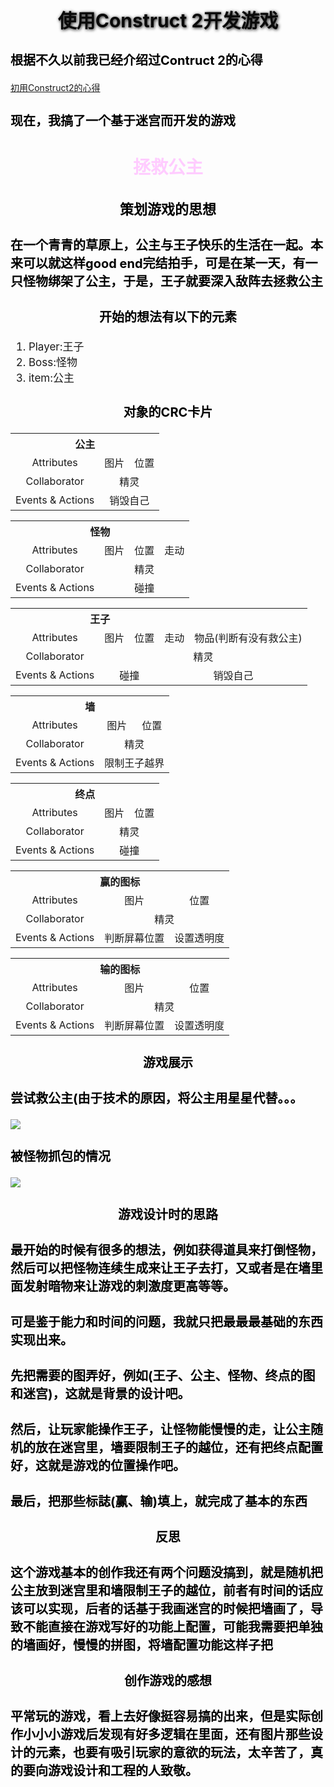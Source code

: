 <style>
@-webkit-keyframes h2{
    0% {color:black;text-shadow:1px 1px 5px black;}
    50% {color:#EEEEEE;text-shadow:none;}
    100% {color:black;text-shadow:1px 1px 5px black;}
}
@keyframes h2{
    0% {color:black;text-shadow:1px 1px 5px black;}
    50% {color:#EEEEEE;text-shadow:none;}
    100% {color:black;text-shadow:1px 1px 5px black;}
}
#anime {
    -webkit-animation-iteration-count:infinite;
    -webkit-animation-duration: 4s;
    -webkit-animation-name:h2;
    animation-duration:4s;
    animation-iteration-count:infinite;
    animation-name:h2;
}
.hello {
    font-size:20px;
    color:black;
}
.hello2{
    font-size:20px;
    color:black;
    text-align:center;
}
.title{
    font-size:28px;
    color:#FFCCFF;
    text-align:center;
}
</style>

<h2 id="anime" style="text-align:center;font-size:30px;">使用Construct 2开发游戏</h2>

<h3 class="hello">根据不久以前我已经介绍过Contruct 2的心得</h3>

[初用Construct2的心得](lab02)

<h3 class="hello">现在，我搞了一个基于迷宫而开发的游戏</h3>

<h2 class="title">拯救公主</h2>

<h3 style="text-align:center;font-size:22px;color:black;">策划游戏的思想</h3>
<h3 class="hello">在一个青青的草原上，公主与王子快乐的生活在一起。本来可以就这样good end完结拍手，可是在某一天，有一只怪物绑架了公主，于是，王子就要深入敌阵去拯救公主</h3>
<h3 class="hello2">开始的想法有以下的元素</h3>
<ol style="font-size:17px;">
    <li>Player:王子</li>
    <li>Boss:怪物</li>
    <li>item:公主</li>
</ol>
<h3 class="hello2">对象的CRC卡片</h3>

<table style="text-align:center;">
<tr>
<th colspan="3">公主</th>
</tr>
<tr>
<td>Attributes</td>
<td>图片</td>
<td>位置</td>
</tr>
<tr>
<td>Collaborator</td>
<td colspan="2">精灵</td>
</tr>
<tr>
<td>Events & Actions</td>
<td colspan="2">销毁自己</td>
</tr>
</table>

<table style="text-align:center;">
<tr>
<th colspan="4">怪物</th>
</tr>
<tr>
<td>Attributes</td>
<td>图片</td>
<td>位置</td>
<td>走动</td>
</tr>
<tr>
<td>Collaborator</td>
<td colspan="3">精灵</td>
</tr>
<tr>
<td>Events & Actions</td>
<td colspan="3">碰撞</td>
</tr>
</table>

<table style="text-align:center;">
<tr>
<th colspan="4">王子</th>
</tr>
<tr>
<td>Attributes</td>
<td>图片</td>
<td>位置</td>
<td>走动</td>
<td>物品(判断有没有救公主)</td>
</tr>
<tr>
<td>Collaborator</td>
<td colspan="4">精灵</td>
</tr>
<tr>
<td>Events & Actions</td>
<td colspan="2">碰撞</td>
<td colspan="2">销毁自己</td>
</tr>
</table>

<table style="text-align:center;">
<tr>
<th colspan="3">墙</th>
</tr>
<tr>
<td>Attributes</td>
<td>图片</td>
<td>位置</td>
</tr>
<tr>
<td>Collaborator</td>
<td colspan="2">精灵</td>
</tr>
<tr>
<td>Events & Actions</td>
<td colspan="2">限制王子越界</td>
</tr>
</table>

<table style="text-align:center;">
<tr>
<th colspan="3">终点</th>
</tr>
<tr>
<td>Attributes</td>
<td>图片</td>
<td>位置</td>
</tr>
<tr>
<td>Collaborator</td>
<td colspan="2">精灵</td>
</tr>
<tr>
<td>Events & Actions</td>
<td colspan="2">碰撞</td>
</tr>
</table>

<table style="text-align:center;">
<tr>
<th colspan="3">赢的图标</th>
</tr>
<tr>
<td>Attributes</td>
<td>图片</td>
<td>位置</td>
</tr>
<tr>
<td>Collaborator</td>
<td colspan="2">精灵</td>
</tr>
<tr>
<td>Events & Actions</td>
<td>判断屏幕位置</td>
<td>设置透明度</td>
</tr>
</table>

<table style="text-align:center;">
<tr>
<th colspan="3">输的图标</th>
</tr>
<tr>
<td>Attributes</td>
<td>图片</td>
<td>位置</td>
</tr>
<tr>
<td>Collaborator</td>
<td colspan="2">精灵</td>
</tr>
<tr>
<td>Events & Actions</td>
<td>判断屏幕位置</td>
<td>设置透明度</td>
</tr>
</table>

<h3 class="hello2">游戏展示</h3>
<h3 class="hello">尝试救公主(由于技术的原因，将公主用星星代替。。。</h3>
<img src="images/game1.gif">

<h3 class="hello">被怪物抓包的情况</h3>
<img src="images/game2.gif">

<h3 class="hello2" style="text-align:center;">游戏设计时的思路</h3>
<h3 class="hello">最开始的时候有很多的想法，例如获得道具来打倒怪物，然后可以把怪物连续生成来让王子去打，又或者是在墙里面发射暗物来让游戏的刺激度更高等等。</h3>
<h3 class="hello">可是鉴于能力和时间的问题，我就只把最最最基础的东西实现出来。</h3>
<h3 class="hello">先把需要的图弄好，例如(王子、公主、怪物、终点的图和迷宫)，这就是背景的设计吧。</h3>
<h3 class="hello">然后，让玩家能操作王子，让怪物能慢慢的走，让公主随机的放在迷宫里，墙要限制王子的越位，还有把终点配置好，这就是游戏的位置操作吧。</h3>
<h3 class="hello">最后，把那些标誌(赢、输)填上，就完成了基本的东西</h3>

<h3 class="hello2">反思</h3>
<h3 class="hello">这个游戏基本的创作我还有两个问题没搞到，就是随机把公主放到迷宫里和墙限制王子的越位，前者有时间的话应该可以实现，后者的话基于我画迷宫的时候把墙画了，导致不能直接在游戏写好的功能上配置，可能我需要把单独的墙画好，慢慢的拼图，将墙配置功能这样子把</h3>

<h3 class="hello2">创作游戏的感想</h3>
<h3 class="hello">平常玩的游戏，看上去好像挺容易搞的出来，但是实际创作小小小游戏后发现有好多逻辑在里面，还有图片那些设计的元素，也要有吸引玩家的意欲的玩法，太辛苦了，真的要向游戏设计和工程的人致敬。</h3> 






